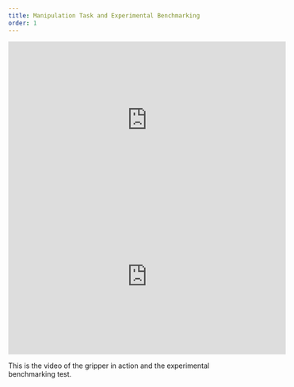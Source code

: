 ```yaml
---
title: Manipulation Task and Experimental Benchmarking
order: 1
---
```


<iframe width="560" height="315" src="https://www.youtube.com/embed/idzpTxySajE" frameborder="0" allow="autoplay; encrypted-media" allowfullscreen></iframe>

<iframe width="560" height="315" src="https://www.youtube.com/embed/FHdgulcmOcc?rel=0" frameborder="0" allow="autoplay; encrypted-media" allowfullscreen></iframe>

This is the video of the gripper in action and the experimental benchmarking test.
